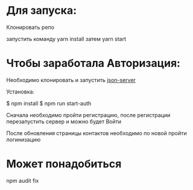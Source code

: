 # Для запуска: 
Клонировать репо

запустить команду yarn install затем yarn start

# Чтобы заработала Авторизация:

Необходимо клонировать и запустить [json-server](https://github.com/mastersu83/json-server-new.git)

Установка:

$ npm install
$ npm run start-auth

Сначала необходимо пройти регистрацию, после регистрации перезапустить сервер и можно будет Войти

После обновления страницы контактов необходимо по новой пройти логинизацию

# Может понадобиться 
npm audit fix



